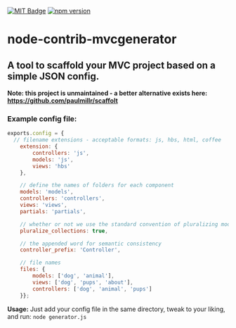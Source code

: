 [![MIT Badge](http://img.shields.io/badge/license-MIT-blue.svg)](https://raw.githubusercontent.com/christabor/node-contrib-mvcgenerator/master/LICENSE)
[![npm version](https://badge.fury.io/js/mvc-generator.svg)](http://badge.fury.io/js/mvc-generator)

node-contrib-mvcgenerator
=========================

## A tool to scaffold your MVC project based on a simple JSON config.

**Note: this project is unmaintained - a better alternative exists here: https://github.com/paulmillr/scaffolt**

### Example config file:

```javascript
exports.config = {
  // filename extensions - acceptable formats: js, hbs, html, coffee
	extension: {
		controllers: 'js',
		models: 'js',
		views: 'hbs'
	},

	// define the names of folders for each component
	models: 'models',
	controllers: 'controllers',
	views: 'views',
	partials: 'partials',

	// whether or not we use the standard convention of pluralizing models into collections (e.g. User -> Users)
	pluralize_collections: true,

	// the appended word for semantic consistency
	controller_prefix: 'Controller',

	// file names
	files: {
		models: ['dog', 'animal'],
		views: ['dog', 'pups', 'about'],
		controllers: ['dog', 'animal', 'pups']
	}};
```

**Usage:**
Just add your config file in the same directory, tweak to your liking, and run:
`node generator.js`
